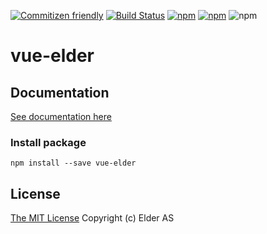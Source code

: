[![Commitizen friendly](https://img.shields.io/badge/commitizen-friendly-brightgreen.svg)](http://commitizen.github.io/cz-cli/)
[![Build Status](https://travis-ci.org/ElderAS/vue-elder.svg?branch=master&style=flat-square)](https://travis-ci.org/ElderAS/vue-elder)
[![npm](https://img.shields.io/npm/dt/vue-elder.svg?style=flat-square)](https://www.npmjs.com/package/vue-elder)
[![npm](https://img.shields.io/npm/v/vue-elder.svg?style=flat-square)](https://www.npmjs.com/package/vue-elder)
![npm](https://img.shields.io/npm/l/vue-elder.svg?style=flat-square)

# vue-elder

## Documentation

[See documentation here](https://elderas.github.io/vue-elder/)

### Install package

```
npm install --save vue-elder
```

## License

[The MIT License](http://opensource.org/licenses/MIT)
Copyright (c) Elder AS
